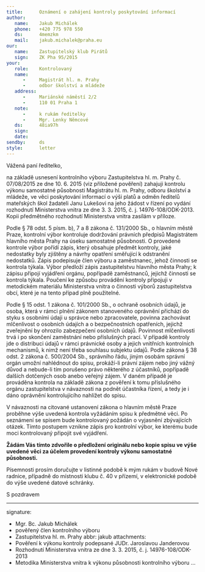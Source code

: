```yaml
---
title:      Oznámení o zahájení kontroly poskytování informací
author:
   name:    Jakub Michálek
   phone:   +420 775 978 550
   ds:      4memzkm
   mail:    jakub.michalek@praha.eu
our:
   name:    Zastupitelský klub Pirátů
   sign:    ZK Pha 95/2015
your:
   role:    Kontrolovaný
   name:
      -     Magistrát hl. m. Prahy
      -     odbor školství a mládeže
   address:
      -     Mariánské náměstí 2/2
      -     110 01 Praha 1
   note:
      -     k rukám ředitelky 
      -     Mgr. Lenky Němcové
   ds:      48ia97h
   sign:
   date:    
sendby:     ds
style:      letter
---
```


Vážená paní ředitelko,

na základě usnesení kontrolního výboru Zastupitelstva hl. m. Prahy č. 07/08/2015
ze dne 10. 6. 2015 (viz přiložené pověření) zahajuji kontrolu výkonu 
samostatné působnosti Magistrátu hl. m. Prahy, odboru školství a mládeže, 
ve věci poskytování informací o výši platů a odměn ředitelů mateřských škol
žadateli Janu Lukešovi na jeho žádost v řízení po vydání 
rozhodnutí Ministerstva vnitra ze dne 3. 3. 2015, č. j. 14976-108/ODK-2013.
Kopii předmětného rozhodnutí Ministerstva vnitra zasílám v příloze.

Podle § 78 odst. 5 písm. b), 7 a 8 zákona č. 131/2000 Sb., o hlavním městě Praze,
kontrolní výbor kontroluje dodržování právních předpisů Magistrátem hlavního 
města Prahy na úseku samostatné působnosti. O provedené kontrole výbor pořídí 
zápis, který obsahuje předmět kontroly, jaké nedostatky byly zjištěny a 
návrhy opatření směřující k odstranění nedostatků. Zápis podepisuje člen 
výboru a zaměstnanec, jehož činnosti se kontrola týkala. Výbor předloží zápis 
zastupitelstvu hlavního města Prahy; k zápisu připojí vyjádření orgánu, 
popřípadě zaměstnanců, jejichž činnosti se kontrola týkala. Poučení ke způsobu
provádění kontroly připojuji v metodickém materiálu Ministerstva vnitra o činnosti výborů
zastupitelstva obcí, které je na tento případ plně použitelné.

Podle § 15 odst. 1 zákona č. 101/2000 Sb., o ochraně osobních údajů, je osoba, 
která v rámci plnění zákonem stanoveného oprávnění přichází do styku s osobními 
údaji u správce nebo zpracovatele, povinna zachovávat mlčenlivost o osobních 
údajích a o bezpečnostních opatřeních, jejichž zveřejnění by ohrozilo 
zabezpečení osobních údajů. Povinnost mlčenlivosti trvá i po skončení 
zaměstnání nebo příslušných prací. V případě kontroly jde o distribuci údajů
v rámci právnické osoby a jejich vnitřních kontrolních mechanismů, k nimž není 
třeba souhlasu subjektu údajů. Podle zákona § 38 odst. 2 zákona č. 500/2004 Sb., 
správního řádu, jiným osobám správní orgán umožní nahlédnout do spisu, 
prokáží-li právní zájem nebo jiný vážný důvod a nebude-li tím porušeno právo 
některého z účastníků, popřípadě dalších dotčených osob anebo veřejný zájem.
V daném případě je prováděna kontrola na základě zákona z pověření k tomu 
příslušného orgánu zastupitelstva v návaznosti na podnět
účastníka řízení, a tedy je i dáno oprávnění kontrolujícího nahlížet do spisu.

V návaznosti na citované ustanovení zákona o hlavním městě Praze proběhne výše
uvedená kontrola vyžádáním spisu k předmětné věci. Po seznámení se spisem 
bude kontrolovaný požádán o vyjasnění zbývajících otázek. Tímto postupem vznikne
zápis pro kontrolní výbor, ke kterému bude moci kontrolovaný připojit své vyjádření. 

**Žádám Vás tímto zdvořile o předložení 
originálu nebo kopie spisu ve výše uvedené věci za účelem provedení kontroly
výkonu samostatné působnosti.** 

Písemnosti prosím doručujte v listinné podobě k mým rukám v budově Nové radnice, případně
do místnosti klubu č. 40 v přízemí, v elektronické podobě do výše uvedené datové
schránky.

S pozdravem

---
signature:
  - Mgr. Bc. Jakub Michálek
  - pověřený člen kontrolního výboru
  - Zastupitelstva hl. m. Prahy
abbr:       jakub
attachments:
  - Pověření k výkonu kontroly podepsané JUDr. Jaroslavou Janderovou
  - Rozhodnutí Ministerstva vnitra ze dne 3. 3. 2015, č. j. 14976-108/ODK-2013
  - Metodika Ministerstva vnitra k výkonu působnosti kontrolního výboru
...
